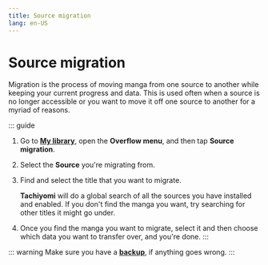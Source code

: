 ```yaml
---
title: Source migration
lang: en-US
---
```


# Source migration

Migration is the process of moving manga from one source to another while keeping your current progress and data. This is used often when a source is no longer accessible or you want to move it off one source to another for a myriad of reasons.

::: guide
1. Go to **[<MaterialIcon icon-name="class"/> My library](/help/guides/my-library)**, open the **<MaterialIcon icon-name="more_vert"/> Overflow menu**, and then tap **<MaterialIcon icon-name="compare_arrows"/> Source migration**.
1. Select the **Source** you're migrating from.
1. Find and select the title that you want to migrate.

   **Tachiyomi** will do a global search of all the sources you have installed and enabled. If you don't find the manga you want, try searching for other titles it might go under.
1. Once you find the manga you want to migrate, select it and then choose which data you want to transfer over, and you're done.
:::

::: warning
Make sure you have a **[backup](/help/guides/backup/)**, if anything goes wrong.
:::
